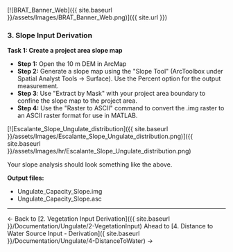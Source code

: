 [![BRAT_Banner_Web]({{ site.baseurl }}/assets/Images/BRAT_Banner_Web.png)]({{ site.url }})

### 3. Slope Input Derivation

**Task 1: Create a project area slope map**

- **Step 1:** Open the 10 m DEM in ArcMap
- **Step 2:** Generate a slope map using the "Slope Tool" (ArcToolbox under Spatial Analyst Tools -> Surface). Use the Percent option for the output measurement.
- **Step 3**: Use "Extract by Mask" with your project area boundary to confine the slope map to the project area.
- **Step 4:** Use the "Raster to ASCII" command to convert the .img raster to an ASCII raster format for use in MATLAB.

[![Escalante_Slope_Ungulate_distribution]({{ site.baseurl }}/assets/Images/Escalante_Slope_Ungulate_distribution.png)]({{ site.baseurl }}/assets/Images/hr/Escalante_Slope_Ungulate_distribution.png)

Your slope analysis should look something like the above.

**Output files:**

- Ungulate_Capacity_Slope.img 
- Ungulate_Capacity_Slope.asc 

------

← Back to  [2. Vegetation Input Derivation]({{ site.baseurl }}/Documentation/Ungulate/2-VegetationInput)           Ahead to [4. Distance to Water Source Input - Derivation]({ site.baseurl }}/Documentation/Ungulate/4-DistanceToWater) →

